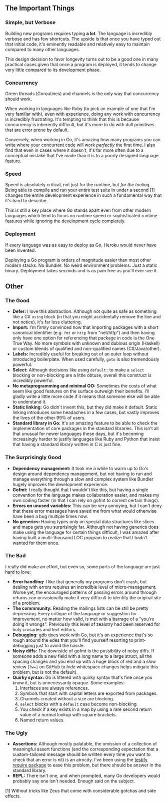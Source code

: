 ## The Important Things

### Simple, but Verbose

Building new programs requires typing **a lot**. The language is incredibly
verbose and has few shortcuts. The upside is that once you have typed out
that initial code, it's eminently readable and relatively easy to maintain
compared to many other languages.

This design decision to favor longevity turns out to be a good one in many
practical cases given that once a program is deployed, it tends to change very
little compared to its development phase.

### Concurrency

Green threads (Goroutines) and channels is the only way that concurrency should
work.

When working in languages like Ruby (to pick an example of one that I'm very
familiar with), even with experience, doing any work with concurrency is
incredibly frustrating. It's tempting to think that this is because concurrency
is inherently difficult, but it's more to do with dull primitives that are
error prone by default.

Conversely, when working in Go, it's amazing how many programs you can write
where your concurrent code will work _perfectly_ the first time. I also find
that even in cases where it doesn't, it's far more often due to a conceptual
mistake that I've made than it is to a poorly designed language feature.

### Speed

Speed is absolutely critical, not just for the runtime, but _for the
tooling_. Being able to compile and run your entire test suite in under a
second [1] changes the entire development experience in such a fundamental way
that it's hard to describe.

This is still a key place where Go stands apart even from other modern
languages which tend to focus on runtime speed or sophisticated runtime
features while ignoring the development cycle completely.

### Deployment

If every language was as easy to deploy as Go, Heroku would never have been
invented.

Deploying a Go program is orders of magnitude easier than most other modern
stacks. No Bundler. No weird environment problems. Just a static binary.
Deployment takes seconds and is as pain free as you'll ever see it.

## Other

### The Good

* **Defer:** I love this abstraction. Although not quite as safe as something
  like a C# `using` block (in that you might accidentally remove the line and
  not notice), it's far less cluttering.
* **Import:** I'm firmly convinced now that importing packages with a short
  canonical identifier (e.g. `fmt` or `http` from "net/http") and then having
  only have one option for referencing that package in code is the One True
  Way. No more symbols with unknown and dubious origin (Haskell) or custom
  blends of qualified and non-qualified names (C#/Java/other).
* **Labels:** Incredibly useful for breaking out of an outer loop without
  introducing boilerplate. When used carefully, `goto` is also tremendously
  powerful.
* **Select:** Although decisions like using `default:` to make a `select`
  blocking or non-blocking are a little obtuse, overall this construct is
  incredibly powerful.
* **No metaprogramming and minimal OO:** Sometimes the costs of what seem like
  good features on the surface outweigh their benefits. I'll gladly write a
  little more code if it means that someone else will be able to understand it.
* **Static linking:** Go didn't invent this, but they did make it default.
  Static linking introduces some headaches in a few cases, but vastly improves
  the lives of the other 99% of users.
* **Standard library in Go:** It's an amazing feature to be able to check the
  implementation of core packages in the standard libraries. This isn't all
  that unusual for newer languages these days, but it's becoming increasingly
  harder to justify languages like Ruby and Python that insist that having a
  standard library written in C is just fine.

### The Surprisingly Good

* **Dependency management:** It took me a while to warm up to Go's design
  around dependency management, but not having to run and manage everything
  through a slow and complex system like Bundler hugely improves the
  development experience.
* **Gofmt:** I really thought that I wouldn't like this, but having a single
  convention for the language makes collaboration easier, and makes my own
  coding faster (in that I can rely on gofmt to correct certain things).
* **Errors on unused variables:** This can be very annoying, but I can't deny
  that these error messages have saved me from what would otherwise have been a
  bug multiple times now.
* **No generics:** Having types only on special data structures like slices and
  maps gets you surprisingly far. Although not having generics does make using
  the language for certain things difficult, I was amazed after having built a
  multi-thousand LOC program to realize that I hadn't wanted for them once.

### The Bad

I really did make an effort, but even so, some parts of the language are just
hard to love:

* **Error handling:** I like that generally my programs don't crash, but
  dealing with errors requires an incredible level of micro-management. Worse
  yet, the encouraged patterns of passing errors around through returns can
  occasionally make it very difficult to identify the original site of a
  problem.
* **The commmunity:** Reading the mailings lists can be still be pretty
  depressing. Every critique of the language or suggestion for improvement, no
  matter how valid, is met with a barrage of a "you're doing it wrongs".
  Previously this level of zealotry had been reserved for holy crusades and
  text editors.
* **Debugging:** gdb does work with Go, but it's an experience that's so rough
  around the edes that you'll find yourself resorting to print-debugging just
  to avoid the hassle.
* **Noisy diffs:** The downside of gofmt is the possibility of noisy diffs. If
  someone adds a new field with a long name to a large struct, all the spacing
  changes and you end up with a huge block of red and a slow review (`?w=1` on
  GitHub to hide whitespace changes helps mitigate this problem, but is not the
  default).
* **Quirky syntax:** Go is littered with quirky syntax that's fine once you
  know it, but is unnecessarily opaque. Some examples:
    1. Interfaces are always references.
    2. Symbols that start with capital letters are exported from packages.
    3. Channels created without a size are blocking.
    4. `select` blocks with a `default` case become non-blocking.
    5. You check if a key exists in a map by using a rare second return value
       of a normal lookup with square brackets.
    6. Named return values.

### The Ugly

* **Assertions:** Although mostly palatable, the omission of a collection of
  meaningful assert functions (and the corresponding expectation that a
  custom-tailored message should be written every time you want to check that
  an error is nil) is an atrocity. I've been using the [testify require
  package][testify] to ease this problem, but there should be answer in the
  standard library.
* **REPL:** There isn't one, and when prompted, many Go developers would
  probably say one isn't needed. Enough said on the subject.

[1] Without tricks like Zeus that come with considerable gotchas and side
    effects.

[testify]: https://github.com/stretchr/testify#require-package
